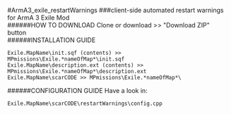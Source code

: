 #ArmA3_exile_restartWarnings
###client-side automated restart warnings for ArmA 3 Exile Mod
<br />
######HOW TO DOWNLOAD
Clone or download >> "Download ZIP" button <br />
######INSTALLATION GUIDE
```
Exile.MapName\init.sqf (contents) >> MPmissions\Exile.*nameOfMap*\init.sqf
Exile.MapName\description.ext (contents) >> MPmissions\Exile.*nameOfMap*\description.ext
Exile.MapName\scarCODE >> MPmissions\Exile.*nameOfMap*\
```
######CONFIGURATION GUIDE
Have a look in:
```
Exile.MapName\scarCODE\restartWarnings\config.cpp
```
